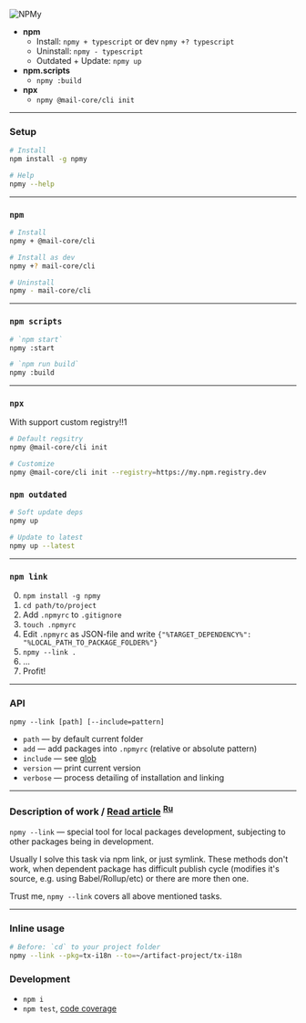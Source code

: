 ![NPMy](https://habrastorage.org/webt/n4/k6/4j/n4k64jrjrkzeovjzqnnvtfeoto0.png)

- **npm**
  - Install: `npmy + typescript` or dev `npmy +? typescript`
  - Uninstall: `npmy - typescript`
  - Outdated + Update: `npmy up`
- **npm.scripts**
  - `npmy :build`
- **npx**
  - `npmy @mail-core/cli init`

---

### Setup

```sh
# Install
npm install -g npmy

# Help
npmy --help
```

---

### `npm`

```sh
# Install
npmy + @mail-core/cli

# Install as dev
npmy +? mail-core/cli

# Uninstall
npmy - mail-core/cli
```

---

### `npm scripts`

```sh
# `npm start`
npmy :start

# `npm run build`
npmy :build
```

---

### `npx`

With support custom registry!!1

```sh
# Default regsitry
npmy @mail-core/cli init

# Customize
npmy @mail-core/cli init --registry=https://my.npm.registry.dev
```

### `npm outdated`

```sh
# Soft update deps
npmy up

# Update to latest
npmy up --latest
```

---

### `npm link`

 0. `npm install -g npmy`
 1. `cd path/to/project`
 2. Add `.npmyrc` to `.gitignore`
 3. `touch .npmyrc`
 4. Edit `.npmyrc` as JSON-file and write `{"%TARGET_DEPENDENCY%": "%LOCAL_PATH_TO_PACKAGE_FOLDER%"}`
 5. `npmy --link .`
 6. ...
 7. Profit!

---

### API

`npmy --link [path] [--include=pattern]`

 - `path` — by default current folder
 - `add` — add packages into `.npmyrc` (relative or absolute pattern)
 - `include` — see [glob](https://github.com/isaacs/node-glob#glob-primer)
 - `version` — print current version
 - `verbose` — process detailing of installation and linking

---

### Description of work / [Read article](https://github.com/artifact-project/npmy/wiki/%60npm-link%60-on-steroids) <sup><a href="https://habrahabr.ru/company/mailru/blog/333580/">Ru</a></sup>

`npmy --link` — special tool for local packages development, subjecting to other packages being in development.

Usually I solve this task via npm link, or just symlink. These methods don't work,
when dependent package has difficult publish cycle (modifies it's source, e.g. using Babel/Rollup/etc)
or there are more then one.

Trust me, `npmy --link` covers all above mentioned tasks.

---

### Inline usage

```sh
# Before: `cd` to your project folder
npmy --link --pkg=tx-i18n --to=~/artifact-project/tx-i18n
```


### Development

 - `npm i`
 - `npm test`, [code coverage](./coverage/lcov-report/index.html)
